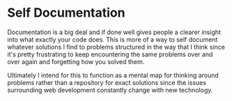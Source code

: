 # Self Documentation

Documentation is a big deal and if done well gives people a clearer insight into what exactly your code does. This is more of a way to self document whatever solutions I find to problems structured in the way that I think since it's pretty frustrating to keep encountering the same problems over and over again and forgetting how you solved them. 

Ultimately I intend for this to function as a mental map for thinking around problems rather than a repository for exact solutions since the issues surrounding web development constantly change with new technology. 
